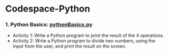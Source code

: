 # Codespace-Python
### 1. Python Basics: [pythonBasics.py](/pythonBasics.py) ###
* Activity 1: Write a Python program to print the result of the 4 operations.
* Activity 2: Write a Python program to divide two numbers, using the input from the user, and print the result on the screen.
